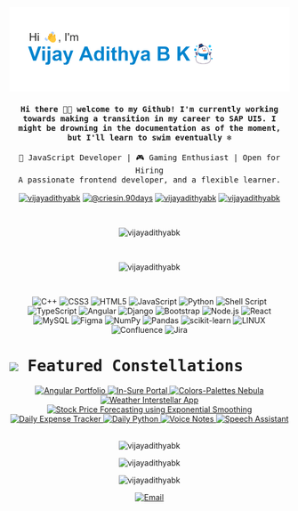 <div align="center">
  <img src="https://github.com/VijayAdithyaBK/VijayAdithyaBK/blob/main/header.png" alt="banner that says I'm Vijay Adithya B K">
  <h4 align="center"><samp> Hi there 👋🏾  welcome to my Github! I'm currently working towards making a transition in my career to SAP UI5. I might be drowning in the documentation as of the moment, but I'll learn to swim eventually ❄️ </samp></h4>
  <p><samp>🚀 JavaScript Developer | 🎮 Gaming Enthusiast | Open for Hiring<br>
    A passionate frontend developer, and a flexible learner.</samp></p>
    <p align="center">
      <a href="https://linkedin.com/in/vijayadithyabk" target="blank"><img align="center" src="https://raw.githubusercontent.com/rahuldkjain/github-profile-readme-generator/master/src/images/icons/Social/linked-in-alt.svg" alt="vijayadithyabk" height="30" width="40" /></a>
      <a href="https://medium.com/@criesin.90days" target="blank"><img align="center" src="https://raw.githubusercontent.com/rahuldkjain/github-profile-readme-generator/master/src/images/icons/Social/medium.svg" alt="@criesin.90days" height="30" width="40" /></a>
      <a href="https://www.hackerrank.com/vijayadithyabk" target="blank"><img align="center" src="https://raw.githubusercontent.com/rahuldkjain/github-profile-readme-generator/master/src/images/icons/Social/hackerrank.svg" alt="vijayadithyabk" height="30" width="40" /></a>
      <a href="https://www.leetcode.com/vijayadithyabk" target="blank"><img align="center" src="https://raw.githubusercontent.com/rahuldkjain/github-profile-readme-generator/master/src/images/icons/Social/leet-code.svg" alt="vijayadithyabk" height="30" width="40" /></a>
    </p>
</div>
<br>

<div align="center">
  <p><img src="https://komarev.com/ghpvc/?username=vijayadithyabk&label=Profile%20views&color=0e75b6&style=flat" alt="vijayadithyabk" /></p>
</div>
<br>
<div align="center">
  <p><img src="https://visitcount.itsvg.in/api?id=VijayAdithyabk&icon=3&color=1)](https://visitcount.itsvg.in" alt="vijayadithyabk" /></p>
</div>
<br>


<!---
<div align="center">
  <p align="center">
  <a href="https://angular.io" target="_blank" rel="noreferrer"> <img src="https://angular.io/assets/images/logos/angular/angular.svg" alt="angular" width="40" height="40"/> </a> <a href="https://getbootstrap.com" target="_blank" rel="noreferrer"> <img src="https://raw.githubusercontent.com/devicons/devicon/master/icons/bootstrap/bootstrap-plain-wordmark.svg" alt="bootstrap" width="40" height="40"/> </a> <a href="https://www.w3schools.com/cpp/" target="_blank" rel="noreferrer"> <img src="https://raw.githubusercontent.com/devicons/devicon/master/icons/cplusplus/cplusplus-original.svg" alt="cplusplus" width="40" height="40"/> </a> <a href="https://www.w3schools.com/css/" target="_blank" rel="noreferrer"> <img src="https://raw.githubusercontent.com/devicons/devicon/master/icons/css3/css3-original-wordmark.svg" alt="css3" width="40" height="40"/> </a> <a href="https://www.figma.com/" target="_blank" rel="noreferrer"> <img src="https://www.vectorlogo.zone/logos/figma/figma-icon.svg" alt="figma" width="40" height="40"/> </a> <a href="https://git-scm.com/" target="_blank" rel="noreferrer"> <img src="https://www.vectorlogo.zone/logos/git-scm/git-scm-icon.svg" alt="git" width="40" height="40"/> </a> <a href="https://www.w3.org/html/" target="_blank" rel="noreferrer"> <img src="https://raw.githubusercontent.com/devicons/devicon/master/icons/html5/html5-original-wordmark.svg" alt="html5" width="40" height="40"/> </a> <a href="https://ionicframework.com" target="_blank" rel="noreferrer"> <img src="https://upload.wikimedia.org/wikipedia/commons/d/d1/Ionic_Logo.svg" alt="ionic" width="40" height="40"/> </a> <a href="https://developer.mozilla.org/en-US/docs/Web/JavaScript" target="_blank" rel="noreferrer"> <img src="https://raw.githubusercontent.com/devicons/devicon/master/icons/javascript/javascript-original.svg" alt="javascript" width="40" height="40"/> </a> <a href="https://www.linux.org/" target="_blank" rel="noreferrer"> <img src="https://raw.githubusercontent.com/devicons/devicon/master/icons/linux/linux-original.svg" alt="linux" width="40" height="40"/> </a> <a href="https://www.mysql.com/" target="_blank" rel="noreferrer"> <img src="https://raw.githubusercontent.com/devicons/devicon/master/icons/mysql/mysql-original-wordmark.svg" alt="mysql" width="40" height="40"/> </a> <a href="https://nodejs.org" target="_blank" rel="noreferrer"> <img src="https://raw.githubusercontent.com/devicons/devicon/master/icons/nodejs/nodejs-original-wordmark.svg" alt="nodejs" width="40" height="40"/> </a> <a href="https://pandas.pydata.org/" target="_blank" rel="noreferrer"> <img src="https://raw.githubusercontent.com/devicons/devicon/2ae2a900d2f041da66e950e4d48052658d850630/icons/pandas/pandas-original.svg" alt="pandas" width="40" height="40"/> </a> <a href="https://www.python.org" target="_blank" rel="noreferrer"> <img src="https://raw.githubusercontent.com/devicons/devicon/master/icons/python/python-original.svg" alt="python" width="40" height="40"/> </a> <a href="https://pytorch.org/" target="_blank" rel="noreferrer"> <img src="https://www.vectorlogo.zone/logos/pytorch/pytorch-icon.svg" alt="pytorch" width="40" height="40"/> </a> <a href="https://reactjs.org/" target="_blank" rel="noreferrer"> <img src="https://raw.githubusercontent.com/devicons/devicon/master/icons/react/react-original-wordmark.svg" alt="react" width="40" height="40"/> </a> <a href="https://scikit-learn.org/" target="_blank" rel="noreferrer"> <img src="https://upload.wikimedia.org/wikipedia/commons/0/05/Scikit_learn_logo_small.svg" alt="scikit_learn" width="40" height="40"/> </a> <a href="https://www.tensorflow.org" target="_blank" rel="noreferrer"> <img src="https://www.vectorlogo.zone/logos/tensorflow/tensorflow-icon.svg" alt="tensorflow" width="40" height="40"/> </a> <a href="https://www.typescriptlang.org/" target="_blank" rel="noreferrer"> <img src="https://raw.githubusercontent.com/devicons/devicon/master/icons/typescript/typescript-original.svg" alt="typescript" width="40" height="40"/> </a>
  </p>
</div>
-->


<div align="center">
  <p align="center">
<img src="https://img.shields.io/badge/c++-%2300599C.svg?style=flat-square&logo=c%2B%2B&logoColor=white" alt="C++" height="30">
<img src="https://img.shields.io/badge/css3-%231572B6.svg?style=flat-square&logo=css3&logoColor=white" alt="CSS3" height="30">
<img src="https://img.shields.io/badge/html5-%23E34F26.svg?style=flat-square&logo=html5&logoColor=white" alt="HTML5" height="30">
<img src="https://img.shields.io/badge/javascript-%23323330.svg?style=flat-square&logo=javascript&logoColor=%23F7DF1E" alt="JavaScript" height="30">
<img src="https://img.shields.io/badge/python-3670A0?style=flat-square&logo=python&logoColor=ffdd54" alt="Python" height="30">
<img src="https://img.shields.io/badge/shell_script-%23121011.svg?style=flat-square&logo=gnu-bash&logoColor=white" alt="Shell Script" height="30">
<img src="https://img.shields.io/badge/typescript-%23007ACC.svg?style=flat-square&logo=typescript&logoColor=white" alt="TypeScript" height="30">
<img src="https://img.shields.io/badge/angular-%23DD0031.svg?style=flat-square&logo=angular&logoColor=white" alt="Angular" height="30">
<img src="https://img.shields.io/badge/django-%23092E20.svg?style=flat-square&logo=django&logoColor=white" alt="Django" height="30">
<img src="https://img.shields.io/badge/bootstrap-%23563D7C.svg?style=flat-square&logo=bootstrap&logoColor=white" alt="Bootstrap" height="30">
<img src="https://img.shields.io/badge/node.js-6DA55F?style=flat-square&logo=node.js&logoColor=white" alt="Node.js" height="30">
<img src="https://img.shields.io/badge/react-%2320232a.svg?style=flat-square&logo=react&logoColor=%2361DAFB" alt="React" height="30">
<img src="https://img.shields.io/badge/mysql-%2300f.svg?style=flat-square&logo=mysql&logoColor=white" alt="MySQL" height="30">
<img src="https://img.shields.io/badge/figma-%23F24E1E.svg?style=flat-square&logo=figma&logoColor=white" alt="Figma" height="30">
<img src="https://img.shields.io/badge/numpy-%23013243.svg?style=flat-square&logo=numpy&logoColor=white" alt="NumPy" height="30">
<img src="https://img.shields.io/badge/pandas-%23150458.svg?style=flat-square&logo=pandas&logoColor=white" alt="Pandas" height="30">
<img src="https://img.shields.io/badge/scikit--learn-%23F7931E.svg?style=flat-square&logo=scikit-learn&logoColor=white" alt="scikit-learn" height="30">
<img src="https://img.shields.io/badge/Linux-FCC624?style=flat-square&logo=linux&logoColor=black" alt="LINUX" height="30">
<img src="https://img.shields.io/badge/confluence-%23172BF4.svg?style=flat-square&logo=confluence&logoColor=white" alt="Confluence" height="30">
<img src="https://img.shields.io/badge/jira-%230A0FFF.svg?style=flat-square&logo=jira&logoColor=white" alt="Jira" height="30">

  </p>
</div>


<h1><samp><img height="40" src="https://raw.githubusercontent.com/innng/innng/master/assets/kyubey.gif"/> Featured Constellations</samp></h1>
<div align="center">
  <a href="https://vijayadithyabk.github.io/AngularPortfolio/home">
    <img src="https://img.shields.io/badge/Angular%20Portfolio-Explore🪐-ff69b4?style=for-the-badge" alt="Angular Portfolio">
  </a>
  <a href="https://vijayadithyabk.github.io/Insure/">
    <img src="https://img.shields.io/badge/In--Sure%20Portal-Launch🚀-brightgreen?style=for-the-badge" alt="In-Sure Portal">
  </a>
  <a href="https://vijayadithyabk.github.io/Colors-Palletes/">
    <img src="https://img.shields.io/badge/Colors--Palettes%20Nebula-Experience💫-blue?style=for-the-badge" alt="Colors-Palettes Nebula">
  </a>
  <a href="https://vijayadithyabk.github.io/WeatherApp">
    <img src="https://img.shields.io/badge/Weather%20Interstellar%20App-View🌦️-9cf?style=for-the-badge" alt="Weather Interstellar App">
  </a>
  <a href="https://github.com/VijayAdithyaBK/StockPriceForecasting">
    <img src="https://img.shields.io/badge/Stock%20Price%20Forecasting-Discover📈-ffd700?style=for-the-badge" alt="Stock Price Forecasting using Exponential Smoothing">
  </a>
  <a href="https://github.com/VijayAdithyaBK/DailyExpenseTracker">
    <img src="https://img.shields.io/badge/Daily%20Expense%20Tracker-Check%20It%20Out🧾-orange?style=for-the-badge" alt="Daily Expense Tracker">
  </a>
  <a href="https://github.com/VijayAdithyaBK/Daily-Python">
    <img src="https://img.shields.io/badge/Daily%20Python-Explore%20Projects🐍-green?style=for-the-badge" alt="Daily Python">
  </a>
  <a href="https://github.com/VijayAdithyaBK/voice_notes">
    <img src="https://img.shields.io/badge/Voice%20Notes-Take%20Notes🎙️-red?style=for-the-badge" alt="Voice Notes">
  </a>
  <a href="https://github.com/VijayAdithyaBK/speech_assistant">
    <img src="https://img.shields.io/badge/Speech%20Assistant-Talk%20to%20Me🗣️-purple?style=for-the-badge" alt="Speech Assistant">
  </a>
</div><br>


<div align="center">
  <p><img  src="https://github-readme-stats.vercel.app/api/top-langs?username=vijayadithyabk&show_icons=true&locale=en&layout=compact" alt="vijayadithyabk" /></p>
  <p><img  src="https://github-readme-stats.vercel.app/api?username=vijayadithyabk&show_icons=true&locale=en" alt="vijayadithyabk" /></p>
  <p><img  src="https://github-readme-streak-stats.herokuapp.com/?user=vijayadithyabk&" alt="vijayadithyabk" /></p>
</div>


<div align="center">
  <a href="mailto:vijayadithyabk@gmail.com">
    <img src="https://img.shields.io/badge/Email-vijayadithyabk%40gmail.com-red?style=for-the-badge&logo=gmail" alt="Email">
  </a>
</div>
